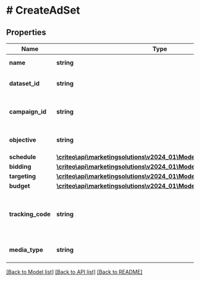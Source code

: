 # # CreateAdSet

## Properties

Name | Type | Description | Notes
------------ | ------------- | ------------- | -------------
**name** | **string** | Name of the ad set |
**dataset_id** | **string** | Dataset id of this ad set |
**campaign_id** | **string** | Campaign id this ad set belongs to |
**objective** | **string** | Objective of the ad set |
**schedule** | [**\criteo\api\marketingsolutions\v2024_01\Model\CreateAdSetSchedule**](CreateAdSetSchedule.md) |  |
**bidding** | [**\criteo\api\marketingsolutions\v2024_01\Model\CreateAdSetBidding**](CreateAdSetBidding.md) |  |
**targeting** | [**\criteo\api\marketingsolutions\v2024_01\Model\CreateAdSetTargeting**](CreateAdSetTargeting.md) |  |
**budget** | [**\criteo\api\marketingsolutions\v2024_01\Model\CreateAdSetBudget**](CreateAdSetBudget.md) |  | [optional]
**tracking_code** | **string** | The click tracking code associated to this Ad Set. |
**media_type** | **string** | Media type for the ad set |

[[Back to Model list]](../../README.md#models) [[Back to API list]](../../README.md#endpoints) [[Back to README]](../../README.md)
